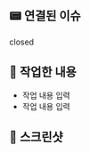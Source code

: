 
## 📟 연결된 이슈
closed <!-- #이슈 번호 -->

## 👷 작업한 내용
- 작업 내용 입력
- 작업 내용 입력

## 📸 스크린샷
<!-- <img src = "" width ="250"> -->
